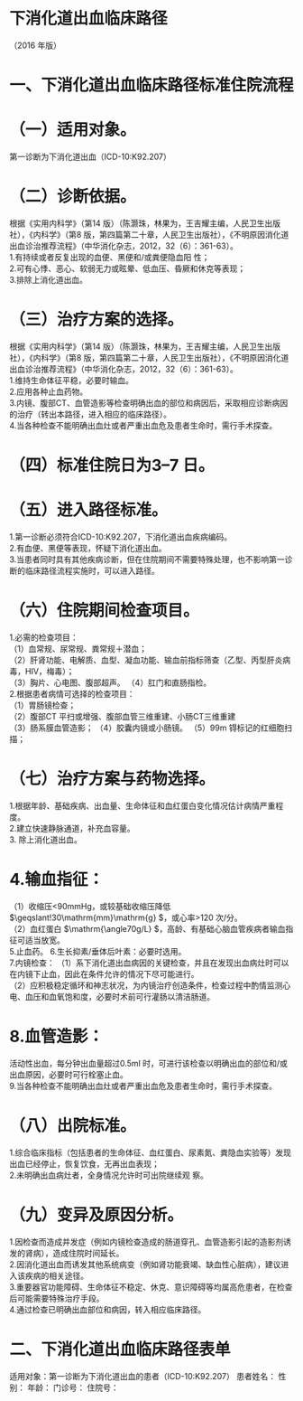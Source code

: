 # 下消化道出血临床路径  
（2016 年版）  
# 一、下消化道出血临床路径标准住院流程  
# （一）适用对象。  
第一诊断为下消化道出血（ICD-10:K92.207）  
# （二）诊断依据。  
根据《实用内科学》（第14 版）（陈灏珠，林果为，王吉耀主编，人民卫生出版社），《内科学》（第8 版，第四篇第二十章，人民卫生出版社），《不明原因消化道出血诊治推荐流程》（中华消化杂志，2012，32（6）：361-63）。  
1.有持续或者反复出现的血便、黑便和/或粪便隐血阳 性；  
2.可有心悸、恶心、软弱无力或眩晕、低血压、昏厥和休克等表现；  
3.排除上消化道出血。  
# （三）治疗方案的选择。  
根据《实用内科学》（第14 版）（陈灏珠，林果为，王吉耀主编，人民卫生出版社），《内科学》（第8 版，第四篇第二十章，人民卫生出版社），《不明原因消化道出血诊治推荐流程》（中华消化杂志，2012，32（6）：361-63）。  
1.维持生命体征平稳，必要时输血。  
2.应用各种止血药物。  
3.内镜、腹部CT、血管造影等检查明确出血的部位和病因后，采取相应诊断病因的治疗（转出本路径，进入相应的临床路径）。  
4.当各种检查不能明确出血灶或者严重出血危及患者生命时，需行手术探查。  
# （四）标准住院日为3–7 日。  
# （五）进入路径标准。  
1.第一诊断必须符合ICD-10:K92.207，下消化道出血疾病编码。  
2.有血便、黑便等表现，怀疑下消化道出血。  
3.当患者同时具有其他疾病诊断，但在住院期间不需要特殊处理，也不影响第一诊断的临床路径流程实施时，可以进入路径。  
# （六）住院期间检查项目。  
1.必需的检查项目：  
（1）血常规、尿常规、粪常规＋潜血；  
（2）肝肾功能、电解质、血型、凝血功能、输血前指标筛查（乙型、丙型肝炎病毒，HIV，梅毒）；  
（3）胸片、心电图、腹部超声。 （4）肛门和直肠指检。  
2.根据患者病情可选择的检查项目：  
（1）胃肠镜检查；  
（2）腹部CT 平扫或增强、腹部血管三维重建、小肠CT三维重建  
（3）肠系膜血管造影； （4）胶囊内镜或小肠镜。 （5）99m 锝标记的红细胞扫描；  
# （七）治疗方案与药物选择。  
1.根据年龄、基础疾病、出血量、生命体征和血红蛋白变化情况估计病情严重程度。  
2.建立快速静脉通道，补充血容量。  
3. 除上消化道出血。  
# 4.输血指征：  
（1）收缩压<90mmHg，或较基础收缩压降低 $\geqslant\!30\mathrm{mm}\mathrm{g} $，或心率>120 次/分。  
（2）血红蛋白 $\mathrm{\angle70g/L} $，高龄、有基础心脑血管疾病者输血指征可适当放宽。  
5.止血药。 6.生长抑素/垂体后叶素：必要时选用。  
7.内镜检查： （1）系下消化道出血病因的关键检查，并且在发现出血病灶时可以在内镜下止血，因此在条件允许的情况下尽可能进行。  
（2）应积极稳定循环和神志状况，为内镜治疗创造条件，检查过程中酌情监测心电、血压和血氧饱和度，必要时术前可行灌肠以清洁肠道。  
# 8.血管造影：  
活动性出血，每分钟出血量超过0.5ml 时，可进行该检查以明确出血的部位和/或出血原因，必要时可行栓塞止血。  
9.当各种检查不能明确出血灶或者严重出血危及患者生命时，需行手术探查。  
# （八）出院标准。  
1.综合临床指标（包括患者的生命体征、血红蛋白、尿素氮、粪隐血实验等）发现出血已经停止，恢复饮食，无再出血表现；  
2.未明确出血病灶者，全身情况允许时可出院继续观 察。  
# （九）变异及原因分析。  
1.因检查而造成并发症（例如内镜检查造成的肠道穿孔、血管造影引起的造影剂诱发的肾病），造成住院时间延长。  
2.因消化道出血而诱发其他系统病变（例如肾功能衰竭、缺血性心脏病），建议进入该疾病的相关途径。  
3.重要器官功能障碍、生命体征不稳定、休克、意识障碍等均属高危患者，在检查后可能需要特殊治疗手段。  
4.通过检查已明确出血部位和病因，转入相应临床路径。  
# 二、下消化道出血临床路径表单  
适用对象：第一诊断为下消化道出血的患者（ICD-10:K92.207） 患者姓名：         性别：      年龄：        门诊号：         住院号：  
